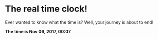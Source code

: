 # The real time clock!

Ever wanted to know what the time is? Well, your journey is about to end!

**The time is Nov 06, 2017, 00:07**